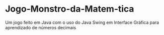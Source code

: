 # Jogo-Monstro-da-Matem-tica
Um jogo feito em Java com o uso do Java Swing em Interface Gráfica para aprendizado de números decimais
